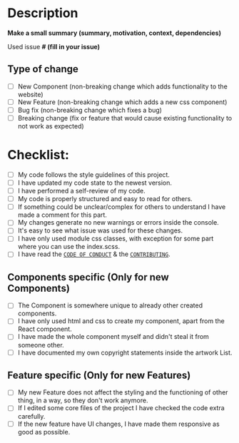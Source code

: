 # Description

**Make a small summary (summary, motivation, context, dependencies)**

Used issue **# (fill in your issue)**

## Type of change

- [ ] New Component (non-breaking change which adds functionality to the website)
- [ ] New Feature (non-breaking change which adds a new css component)
- [ ] Bug fix (non-breaking change which fixes a bug)
- [ ] Breaking change (fix or feature that would cause existing functionality to not work as expected)

# Checklist:

- [ ] My code follows the style guidelines of this project.
- [ ] I have updated my code state to the newest version.
- [ ] I have performed a self-review of my code.
- [ ] My code is properly structured and easy to read for others.
- [ ] If something could be unclear/complex for others to understand I have made a comment for this part.
- [ ] My changes generate no new warnings or errors inside the console.
- [ ] It's easy to see what issue was used for these changes.
- [ ] I have only used module css classes, with exception for some part where you can use the index.scss.
- [ ] I have read the [`CODE OF CONDUCT`](CODE_OF_CONDUCT.md) & the [`CONTRIBUTING`](CONTRIBUTING.md).

## Components specific (Only for new Components)

- [ ] The Component is somewhere unique to already other created components.
- [ ] I have only used html and css to create my component, apart from the React component.
- [ ] I have made the whole component myself and didn't steal it from someone other.
- [ ] I have documented my own copyright statements inside the artwork List.

## Feature specific (Only for new Features)

- [ ] My new Feature does not affect the styling and the functioning of other thing, in a way, so they don't work
      anymore.
- [ ] If I edited some core files of the project I have checked the code extra carefully.
- [ ] If the new feature have UI changes, I have made them responsive as good as possible.
